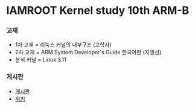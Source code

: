 IAMROOT Kernel study 10th ARM-B
===============================
### 교재
  * 1차 교재 = 리눅스 커널의 내부구조 (교학사)
  * 2차 교재 = ARM System Developer's Guide 한국어판 (지앤선)
  * 분석 커널 = Linux 3.11

### 게시판
  * [게시판](http://www.iamroot.org/xe/Kernel_10_ARM)
  * [위키](http://iamroot.org/wiki/doku.php?id=스터디:kernel_스터디_10차_arm_b)
